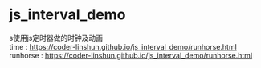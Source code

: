 # js_interval_demo
s使用js定时器做的时钟及动画   
time :  <a href='https://coder-linshun.github.io/js_interval_demo/time.html'>https://coder-linshun.github.io/js_interval_demo/runhorse.html</a>
runhorse : <a href='https://coder-linshun.github.io/js_interval_demo/time.html'>https://coder-linshun.github.io/js_interval_demo/runhorse.html</a>
